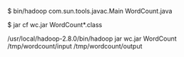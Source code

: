 
$ bin/hadoop com.sun.tools.javac.Main WordCount.java

$ jar cf wc.jar WordCount*.class

/usr/local/hadoop-2.8.0/bin/hadoop jar  wc.jar WordCount /tmp/wordcount/input /tmp/wordcount/output
